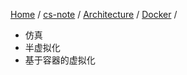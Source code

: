 [Home](https://mengxianbin.github.io) /
[cs-note](https://mengxianbin.github.io/cs-note/content) /
[Architecture](https://mengxianbin.github.io/cs-note/content/Architecture) /
[Docker](https://mengxianbin.github.io/cs-note/content/Architecture/Docker) /

* 仿真
* 半虚拟化
* 基于容器的虚拟化